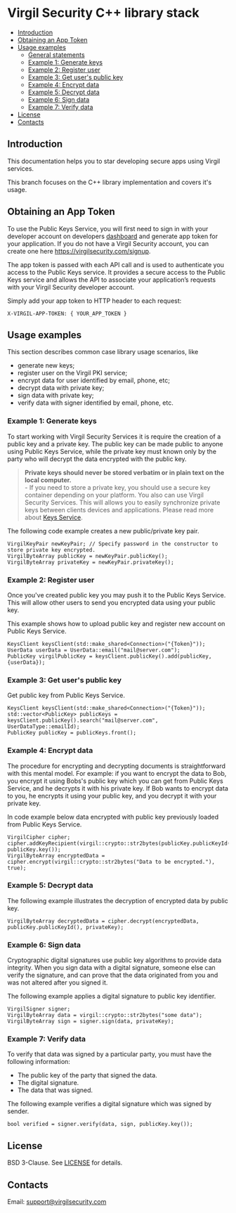 # Virgil Security C++ library stack

- [Introduction](#introduction)
- [Obtaining an App Token](#obtaining-an-app-token)
- [Usage examples](#usage-examples)
    - [General statements](#general-statements)
    - [Example 1: Generate keys](#example-1)
    - [Example 2: Register user](#example-2)
    - [Example 3: Get user's public key](#example-3)
    - [Example 4: Encrypt data](#example-4)
    - [Example 5: Decrypt data](#example-5)
    - [Example 6: Sign data](#example-6)
    - [Example 7: Verify data](#example-7)
- [License](#license)
- [Contacts](#contacts)

## Introduction
This documentation helps you to star developing secure apps using Virgil services.

This branch focuses on the C++ library implementation and covers it's usage.

## Obtaining an App Token
To use the Public Keys Service, you will first need to sign in with your developer account on developers [dashboard](https://virgilsecurity.com/dashboard) and generate app token for your application. If you do not have a Virgil Security account, you can create one here https://virgilsecurity.com/signup.

The app token is passed with each API call and is used to authenticate you access to the Public Keys service. It provides a secure access to the Public Keys service and allows the API to associate your application’s requests with your Virgil Security developer account.

Simply add your app token to HTTP header to each request:
```
X-VIRGIL-APP-TOKEN: { YOUR_APP_TOKEN }
```

## Usage examples

This section describes common case library usage scenarios, like

- generate new keys;
- register user on the Virgil PKI service;
- encrypt data for user identified by email, phone, etc;
- decrypt data with private key;
- sign data with private key;
- verify data with signer identified by email, phone, etc.

### <a name="example-1"></a> Example 1: Generate keys
To start working with Virgil Security Services it is require the creation of a public key and a private key. The public key can be made public to anyone using Public Keys Service, while the private key must known only by the party who will decrypt the data encrypted with the public key.

> __Private keys should never be stored verbatim or in plain text on the local computer.__<br>
> \- If you need to store a private key, you should use a secure key container depending on your platform. You also can use Virgil Security Services. This will allows you to easily synchronize private keys between clients devices and applications. Please read more about [Keys Service](https://virgilsecurity.com/documents/cpp/keys-service).

The following code example creates a new public/private key pair.
``` {.cpp}
VirgilKeyPair newKeyPair; // Specify password in the constructor to store private key encrypted.
VirgilByteArray publicKey = newKeyPair.publicKey();
VirgilByteArray privateKey = newKeyPair.privateKey();
```
### <a name="example-2"></a> Example 2: Register user

Once you've created public key you may push it to the Public Keys Service. This will allow other users to send you encrypted data using your public key.

This example shows how to upload public key and register new account on Public Keys Service.

``` {.cpp}
KeysClient keysClient(std::make_shared<Connection>("{Token}"));
UserData userData = UserData::email("mail@server.com");
PublicKey virgilPublicKey = keysClient.publicKey().add(publicKey, {userData});
```

### <a name="example-3"></a> Example 3: Get user's public key

Get public key from Public Keys Service.

``` {.cpp}
KeysClient keysClient(std::make_shared<Connection>("{Token}"));
std::vector<PublicKey> publicKeys = keysClient.publicKey().search("mail@server.com", UserDataType::emailId);
PublicKey publicKey = publicKeys.front();
```

### <a name="example-4"></a> Example 4: Encrypt data

The procedure for encrypting and decrypting documents is straightforward with this mental model. For example: if you want to encrypt the data to Bob, you encrypt it using Bobs's public key which you can get from Public Keys Service, and he decrypts it with his private key. If Bob wants to encrypt data to you, he encrypts it using your public key, and you decrypt it with your private key.

In code example below data encrypted with public key previously loaded from Public Keys Service.

``` {.cpp}
VirgilCipher cipher;
cipher.addKeyRecipient(virgil::crypto::str2bytes(publicKey.publicKeyId()), publicKey.key());
VirgilByteArray encryptedData = cipher.encrypt(virgil::crypto::str2bytes("Data to be encrypted."), true);
```

### <a name="example-5"></a> Example 5: Decrypt data

The following example illustrates the decryption of encrypted data by public key.

``` {.cpp}
VirgilByteArray decryptedData = cipher.decrypt(encryptedData, publicKey.publicKeyId(), privateKey);
```

### <a name="example-6"></a> Example 6: Sign data

Cryptographic digital signatures use public key algorithms to provide data integrity. When you sign data with a digital signature, someone else can verify the signature, and can prove that the data originated from you and was not altered after you signed it.

The following example applies a digital signature to public key identifier.

``` {.cpp}
VirgilSigner signer;
VirgilByteArray data = virgil::crypto::str2bytes("some data");
VirgilByteArray sign = signer.sign(data, privateKey);
```

### <a name="example-7"></a> Example 7: Verify data

To verify that data was signed by a particular party, you must have the following information:

* The public key of the party that signed the data.
* The digital signature.
* The data that was signed.

The following example verifies a digital signature which was signed by sender.

``` {.cpp}
bool verified = signer.verify(data, sign, publicKey.key());
```

## License
BSD 3-Clause. See [LICENSE](https://github.com/VirgilSecurity/virgil/blob/master/LICENSE) for details.

## Contacts
Email: <support@virgilsecurity.com>
